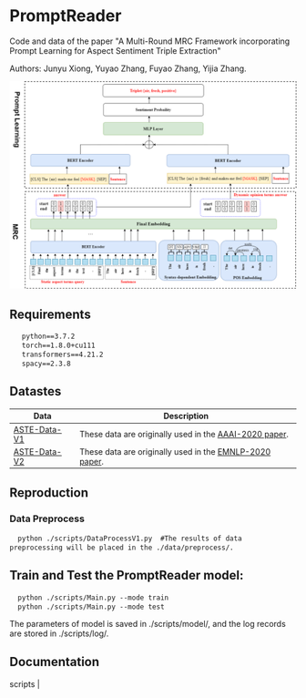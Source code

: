 # PromptReader

Code and data of the paper "A Multi-Round MRC Framework incorporating
Prompt Learning for Aspect Sentiment Triple
Extraction" 

Authors: 	Junyu Xiong, Yuyao Zhang, Fuyao Zhang, Yijia Zhang.

![Image text](https://github.com/xjy0916/PromptReader/blob/main/figure/fig3.png)

## Requirements

```
   python==3.7.2
   torch==1.8.0+cu111
   transformers==4.21.2
   spacy==2.3.8
```

## Datastes

| Data | Description | 
| --- | --- | 
| [ASTE-Data-V1](https://github.com/xuuuluuu/SemEval-Triplet-data/tree/master/ASTE-Data-V1-AAAI2020) | These data are originally used in the [AAAI-2020 paper](https://arxiv.org/pdf/1911.01616.pdf).
| [ASTE-Data-V2](https://github.com/xuuuluuu/SemEval-Triplet-data/tree/master/ASTE-Data-V2-EMNLP2020) | These data are originally used in the [EMNLP-2020 paper](https://arxiv.org/abs/2010.02609).

## Reproduction
### Data Preprocess

```
  python ./scripts/DataProcessV1.py  #The results of data preprocessing will be placed in the ./data/preprocess/.
```
## Train and Test the PromptReader model:

```
  python ./scripts/Main.py --mode train 
  python ./scripts/Main.py --mode test 
```
The parameters of model is saved in ./scripts/model/, and the log records are stored in ./scripts/log/.
## Documentation
scripts
   |  
